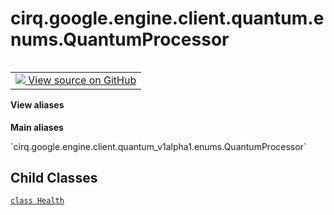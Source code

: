 <div itemscope itemtype="http://developers.google.com/ReferenceObject">
<meta itemprop="name" content="cirq.google.engine.client.quantum.enums.QuantumProcessor" />
<meta itemprop="path" content="Stable" />
<meta itemprop="property" content="Health"/>
</div>

# cirq.google.engine.client.quantum.enums.QuantumProcessor

<!-- Insert buttons and diff -->

<table class="tfo-notebook-buttons tfo-api" align="left">

<td>
  <a target="_blank" href="https://github.com/quantumlib/cirq/tree/master/cirq/google/engine/client/quantum_v1alpha1/gapic/enums.py">
    <img src="https://www.tensorflow.org/images/GitHub-Mark-32px.png" />
    View source on GitHub
  </a>
</td>
</table>





<section class="expandable">
  <h4 class="showalways">View aliases</h4>
  <p>
<b>Main aliases</b>
<p>`cirq.google.engine.client.quantum_v1alpha1.enums.QuantumProcessor`</p>
</p>
</section>

<!-- Placeholder for "Used in" -->


## Child Classes
[`class Health`](../../../../../../cirq/google/engine/client/quantum/enums/QuantumProcessor/Health.md)

